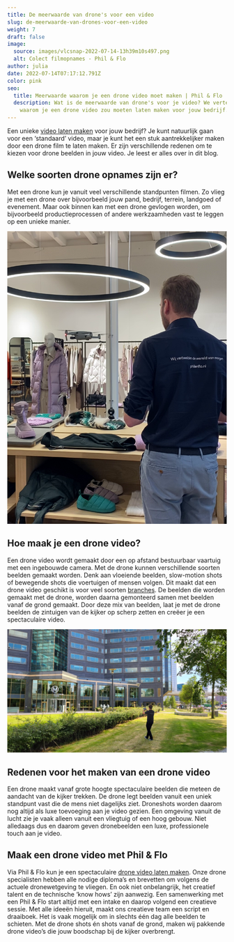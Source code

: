```yaml
---
title: De meerwaarde van drone's voor een video
slug: de-meerwaarde-van-drones-voor-een-video
weight: 7
draft: false
image:
  source: images/vlcsnap-2022-07-14-13h39m10s497.png
  alt: Colect filmopnames - Phil & Flo
author: julia
date: 2022-07-14T07:17:12.791Z
color: pink
seo:
  title: Meerwaarde waarom je een drone video moet maken | Phil & Flo
  description: Wat is de meerwaarde van drone's voor je video? We vertellen je
    waarom je een drone video zou moeten laten maken voor jouw bedrijf.
---
```

Een unieke [video laten maken](https://www.philenflo.nl/oplossingen/video-laten-maken/) voor jouw bedrijf? Je kunt natuurlijk gaan voor een ‘standaard’ video, maar je kunt het een stuk aantrekkelijker maken door een drone film te laten maken. Er zijn verschillende redenen om te kiezen voor drone beelden in jouw video. Je leest er alles over in dit blog. 

## Welke soorten drone opnames zijn er?

Met een drone kun je vanuit veel verschillende standpunten filmen. Zo vlieg je met een drone over bijvoorbeeld jouw pand, bedrijf, terrein, landgoed of evenement. Maar ook binnen kan met een drone gevlogen worden, om bijvoorbeeld productieprocessen of andere werkzaamheden vast te leggen op een unieke manier. 

![Colect filmopnames - Phil & Flo](images/vlcsnap-2022-07-14-13h39m10s497.png)

## Hoe maak je een drone video?

Een drone video wordt gemaakt door een op afstand bestuurbaar vaartuig met een ingebouwde camera. Met de drone kunnen verschillende soorten beelden gemaakt worden. Denk aan vloeiende beelden, slow-motion shots of bewegende shots die voertuigen of mensen volgen. Dit maakt dat een drone video geschikt is voor veel soorten [branches](https://www.philenflo.nl/branches/). De beelden die worden gemaakt met de drone, worden daarna gemonteerd samen met beelden vanaf de grond gemaakt. Door deze mix van beelden, laat je met de drone beelden de zintuigen van de kijker op scherp zetten en creëer je een spectaculaire video. 

![XpertHR filmopnames - Phil & Flo](images/1db1b0fa-fb95-42f8-98f5-fcb2e89ab505.jpg)

## Redenen voor het maken van een drone video

Een drone maakt vanaf grote hoogte spectaculaire beelden die meteen de aandacht van de kijker trekken. De drone legt beelden vanuit een uniek standpunt vast die de mens niet dagelijks ziet. Droneshots worden daarom nog altijd als luxe toevoeging aan je video gezien. Een omgeving vanuit de lucht zie je vaak alleen vanuit een vliegtuig of een hoog gebouw. Niet alledaags dus en daarom geven dronebeelden een luxe, professionele touch aan je video. 

## Maak een drone video met Phil & Flo

Via Phil & Flo kun je een spectaculaire [drone video laten maken](https://www.philenflo.nl/drone-video-laten-maken/). Onze drone specialisten hebben alle nodige diploma’s en brevetten om volgens de actuele dronewetgeving te vliegen. En ook niet onbelangrijk, het creatief talent en de technische ‘know hows’ zijn aanwezig. Een samenwerking met een Phil & Flo start altijd met een intake en daarop volgend een creatieve sessie. Met alle ideeën hieruit, maakt ons creatieve team een script en draaiboek. Het is vaak mogelijk om in slechts één dag alle beelden te schieten. Met de drone shots én shots vanaf de grond, maken wij pakkende drone video’s die jouw boodschap bij de kijker overbrengt.